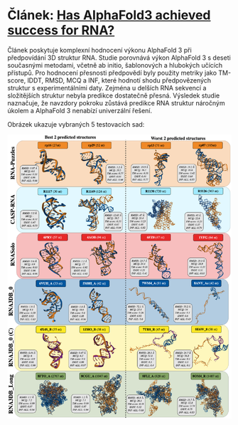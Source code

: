 # Článek: [Has AlphaFold3 achieved success for RNA?](https://pubmed.ncbi.nlm.nih.gov/39868559/)

Článek poskytuje komplexní hodnocení výkonu AlphaFold 3 při předpovídání 3D struktur RNA. Studie porovnává výkon AlphaFold 3 s deseti současnými metodami, včetně ab initio, šablonových a hlubokých učících přístupů. Pro hodnocení přesnosti předpovědí byly použity metriky jako TM-score, lDDT, RMSD, MCQ a INF, které hodnotí shodu předpovězených struktur s experimentálními daty. Zejména u delších RNA sekvencí a složitějších struktur nebyla predikce dostatečně přesná. Výsledek studie naznačuje, že navzdory pokroku zůstává predikce RNA struktur náročným úkolem a AlphaFold 3 nenabízí univerzální řešení.

Obrázek ukazuje vybraných 5 testovacích sad:

![Vybrané testovací sady](https://raw.githubusercontent.com/EvryRNA/alphafold3_for_rna/refs/heads/main/data/paper/supp/figureS4.png)
